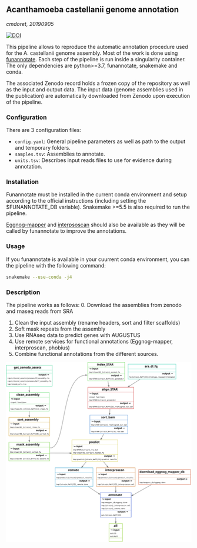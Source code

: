 ## Acanthamoeba castellanii genome annotation
*cmdoret, 20190905*

[![DOI](https://zenodo.org/badge/DOI/10.5281/zenodo.5541742.svg)](https://doi.org/10.5281/zenodo.5541742)

This pipeline allows to reproduce the automatic annotation procedure used for the A. castellanii genome assembly. Most of the work is done using [funannotate](https://github.com/nextgenusfs/funannotate). Each step of the pipeline is run inside a singularity container. The only dependencies are python>=3.7, funannotate, snakemake and conda.

The associated Zenodo record holds a frozen copy of the repository as well as the input and output data. The input data (genome assemblies used in the publication) are automatically downloaded from Zenodo upon execution of the pipeline.

### Configuration

There are 3 configuration files:
  * `config.yaml`: General pipeline parameters as well as path to the output and temporary folders.
  * `samples.tsv`: Assemblies to annotate.
  * `units.tsv`: Describes input reads files to use for evidence during annotation.

### Installation

Funannotate must be installed in the current conda environment and setup according to the official instructions (including setting the $FUNANNOTATE_DB variable). Snakemake >=5.5 is also required to run the pipeline. 

[Eggnog-mapper](https://github.com/eggnogdb/eggnog-mapper/wiki/eggNOG-mapper-v2#Installation) and [interpsoscan](https://github.com/ebi-pf-team/interproscan/wiki/HowToDownload) should also be available as they will be called by funannotate to improve the annotations.

### Usage

If you funannotate is available in your cuurrent conda environment, you can the pipeline with the following command:
```bash
snakemake --use-conda -j4
```

### Description

The pipeline works as follows:
  0. Download the assemblies from zenodo and rnaseq reads from SRA
  1. Clean the input assembly (rename headers, sort and filter scaffolds)
  2. Soft mask repeats from the assembly
  3. Use RNAseq data to predict genes with AUGUSTUS
  4. Use remote services for functional annotations (Eggnog-mapper, interproscan, phobius) 
  5. Combine functional annotations from the different sources.

![Pipeline steps](docs/filegraph.svg)

